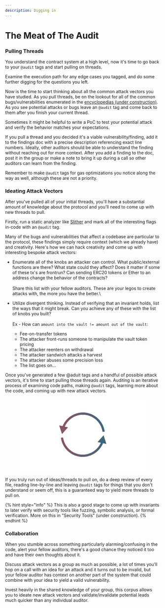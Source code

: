 ```yaml
---
description: Digging in
---
```


# The Meat of The Audit

### Pulling Threads

You understand the contract system at a high level, now it's time to go back to your `@audit` tags and start pulling on threads.

Examine the execution path for any edge cases you tagged, and do some further digging for the questions you left.

Now is the time to start thinking about all the common attack vectors you have studied. As you pull threads, be on the lookout for all of the common bugs/vulnerabilities enumerated in the [encyclopedias (under construction)](../../encyclopedia-of-common-solidity-bugs/). As you see potential attacks or bugs leave an `@audit` tag and come back to them after you finish your current thread.

Sometimes it might be helpful to write a PoC to test your potential attack and verify the behavior matches your expectations.

If you pull a thread and you decided it's a viable vulnerability/finding, add it to the findings doc with a precise description referencing exact line numbers. Ideally, other auditors should be able to understand the finding without reaching out for more context. After you add a finding to the doc, post it in the group or make a note to bring it up during a call so other auditors can learn from the finding.

Remember to make `@audit` tags for gas optimizations you notice along the way as well, although these are not a priority.



### Ideating Attack Vectors

After you've pulled all of your initial threads, you'll have a substantial amount of knowledge about the protocol and you'll need to come up with new threads to pull.

Firstly, run a static analyzer like [Slither](https://github.com/crytic/slither) and mark all of the interesting flags in-code with an `@audit` tag.

Many of the bugs and vulnerabilities that affect a codebase are particular to the protocol, these findings simply require context (which we already have) and creativity. Here's how we can hack creativity and come up with interesting bespoke attack vectors:

* Enumerate all of the knobs an attacker can control. What public/external functions are there? What state could they affect? Does it matter if some of these tx's are frontrun? Can sending ERC20 tokens or Ether to an address change the behavior of the contracts?\
  \
  Share this list with your fellow auditors. These are your legos to create attacks with, the more you have the better.\

* Utilize divergent thinking. Instead of verifying that an invariant holds, list the ways that it might break. Can you achieve any of these with the list of knobs you built?\
  \
  Ex - How can `amount into the vault != amount out of the vault`:
  * Fee-on-transfer tokens
  * The attacker front-runs someone to manipulate the vault token pricing
  * The attacker reenters on withdrawal
  * The attacker sandwich attacks a harvest
  * The attacker abuses some precision loss
  * The list goes on...

Once you've generated a few @aduit tags and a handful of possible attack vectors, it's time to start pulling those threads again. Auditing is an iterative process of examining code paths, making `@audit` tags, learning more about the code, and coming up with new attack vectors.

<figure><img src="../../.gitbook/assets/Untitled.png" alt=""><figcaption></figcaption></figure>

If you truly run out of ideas/threads to pull on, do a deep review of every file, reading line-by-line and leaving `@audit` tags for things that you don't understand or seem off, this is a guaranteed way to yield more threads to pull on.

{% hint style="info" %}
This is also a good stage to come up with invariants to later verify with security tools like fuzzing, symbolic analysis, or formal verification. More on this in "Security Tools" (under construction).
{% endhint %}



### Collaboration

When you stumble across something particularly alarming/confusing in the code, alert your fellow auditors, there's a good chance they noticed it too and have their own thoughts about it.

Discuss attack vectors as a group as much as possible, a lot of times you’ll hop on a call with an idea for an attack and it turns out to be invalid, but your fellow auditor has context on another part of the system that could combine with your idea to yield a valid vulnerability.

Invest heavily in the shared knowledge of your group, this corpus allows you to ideate new attack vectors and validate/invalidate potential leads much quicker than any individual auditor.
